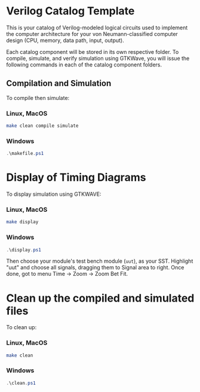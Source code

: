 # Verilog Catalog Template

This is your catalog of Verilog-modeled logical circuits used to implement the computer architecture for your von Neumann-classified computer design (CPU, memory, data path, input, output).

Each catalog component will be stored in its own respective folder. To compile, simulate, and verify simulation using GTKWave, you will issue the following commands in each of the catalog component folders.

## Compilation and Simulation
To compile then simulate:
### Linux, MacOS
```bash
make clean compile simulate
```

### Windows
```powershell
.\makefile.ps1
```

# Display of Timing Diagrams
To display simulation using GTKWAVE:

### Linux, MacOS
```bash
make display
```

### Windows
```powershell
.\display.ps1
```

Then choose your module's test bench module (`uut`), as your SST. Highlight "uut" and choose all signals, dragging them to Signal area to right. Once done, got to menu Time -> Zoom -> Zoom Bet Fit.

# Clean up the compiled and simulated files
To clean up:

### Linux, MacOS
```bash
make clean
```

### Windows
```powershell
.\clean.ps1
```
